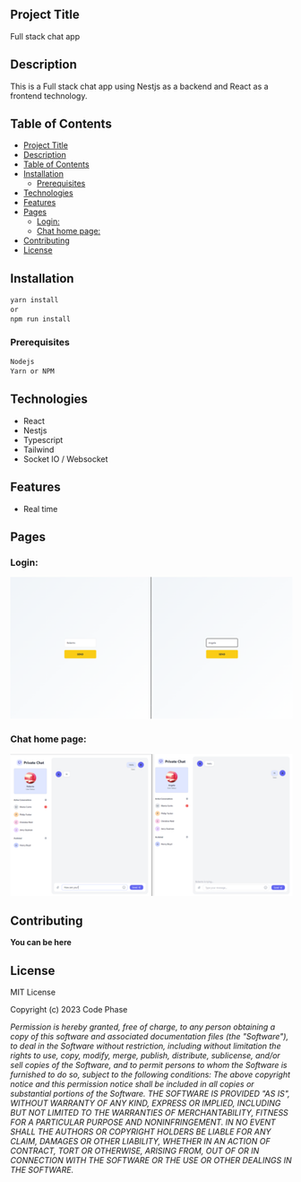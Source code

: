 
## Project Title

Full stack chat app

## Description

This is a Full stack chat app using Nestjs as a backend and React as a frontend technology. 

## Table of Contents

- [Project Title](#project-title)
- [Description](#description)
- [Table of Contents](#table-of-contents)
- [Installation](#installation)
  - [Prerequisites](#prerequisites)
- [Technologies](#technologies)
- [Features](#features)
- [Pages](#pages)
  - [Login:](#login)
  - [Chat home page:](#chat-home-page)
- [Contributing](#contributing)
- [License](#license)

## Installation

```bash
yarn install
or
npm run install
```

### Prerequisites

```bash
Nodejs
Yarn or NPM
```

## Technologies

- React
- Nestjs
- Typescript
- Tailwind
- Socket IO / Websocket


## Features

-   Real time

## Pages

### Login:

![join page](join.png "Join page")

### Chat home page:

![chat page](chat.png "Chat page")


## Contributing

**You can be here**

## License

MIT License

Copyright (c) 2023 Code Phase

*Permission is hereby granted, free of charge, to any person obtaining a copy of
this software and associated documentation files (the "Software"), to deal in
the Software without restriction, including without limitation the rights to
use, copy, modify, merge, publish, distribute, sublicense, and/or sell copies of
the Software, and to permit persons to whom the Software is furnished to do so,
subject to the following conditions: The above copyright notice and this
permission notice shall be included in all copies or substantial portions of the
Software. THE SOFTWARE IS PROVIDED "AS IS", WITHOUT WARRANTY OF ANY KIND,
EXPRESS OR IMPLIED, INCLUDING BUT NOT LIMITED TO THE WARRANTIES OF
MERCHANTABILITY, FITNESS FOR A PARTICULAR PURPOSE AND NONINFRINGEMENT. IN NO
EVENT SHALL THE AUTHORS OR COPYRIGHT HOLDERS BE LIABLE FOR ANY CLAIM, DAMAGES OR
OTHER LIABILITY, WHETHER IN AN ACTION OF CONTRACT, TORT OR OTHERWISE, ARISING
FROM, OUT OF OR IN CONNECTION WITH THE SOFTWARE OR THE USE OR OTHER DEALINGS IN
THE SOFTWARE.*
